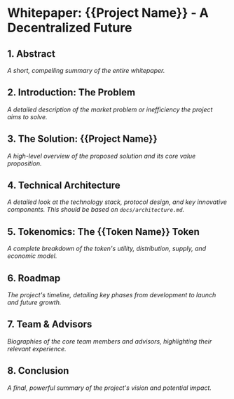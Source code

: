 # Whitepaper: {{Project Name}} - A Decentralized Future

## 1. Abstract

_A short, compelling summary of the entire whitepaper._

## 2. Introduction: The Problem

_A detailed description of the market problem or inefficiency the project aims to solve._

## 3. The Solution: {{Project Name}}

_A high-level overview of the proposed solution and its core value proposition._

## 4. Technical Architecture

_A detailed look at the technology stack, protocol design, and key innovative components. This should be based on `docs/architecture.md`._

## 5. Tokenomics: The {{Token Name}} Token

_A complete breakdown of the token's utility, distribution, supply, and economic model._

## 6. Roadmap

_The project's timeline, detailing key phases from development to launch and future growth._

## 7. Team & Advisors

_Biographies of the core team members and advisors, highlighting their relevant experience._

## 8. Conclusion

_A final, powerful summary of the project's vision and potential impact._
